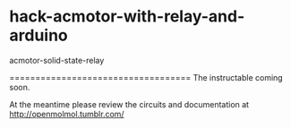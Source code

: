 hack-acmotor-with-relay-and-arduino
===================================

acmotor-solid-state-relay

===================================
The instructable coming soon. 

At the meantime please review the circuits and documentation at 
http://openmolmol.tumblr.com/
